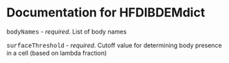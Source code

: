 # Documentation for HFDIBDEMdict

<span style="font-family:Courier;">bodyNames</span> - *required*. List of body names

<span style="font-family:Courier;">surfaceThreshold</span> - *required*. Cutoff value for determining body presence in a cell (based on lambda fraction)